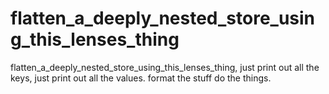 # flatten_a_deeply_nested_store_using_this_lenses_thing
flatten_a_deeply_nested_store_using_this_lenses_thing, just print out all the keys, just print out all the values. format the stuff do the things.
